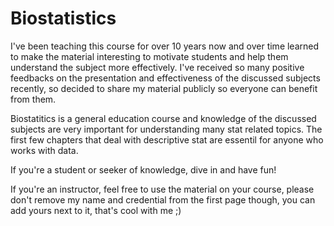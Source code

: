 # Biostatistics
I've been teaching this course for over 10 years now and over time learned to make the material interesting to motivate students and help them understand the subject more effectively. I've received so many positive feedbacks on the presentation and effectiveness of the discussed subjects recently, so decided to share my material publicly so everyone can benefit from them.

Biostatitics is a general education course and knowledge of the discussed subjects are very important for understanding many stat related topics. The first few chapters that deal with descriptive stat are essentil for anyone who works with data. 

If you're a student or seeker of knowledge, dive in and have fun!

If you're an instructor, feel free to use the material on your course, please don't remove my name and credential from the first page though, you can add yours next to it, that's cool with me ;)
